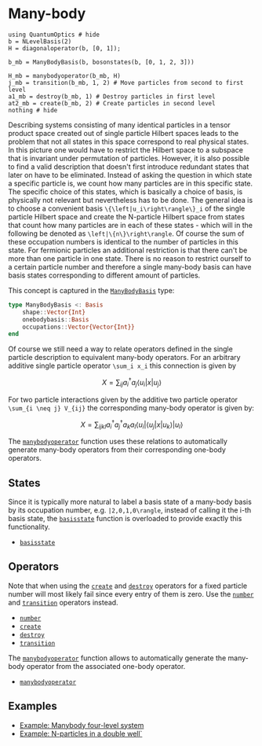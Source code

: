 # Many-body

```@example
using QuantumOptics # hide
b = NLevelBasis(2)
H = diagonaloperator(b, [0, 1]);

b_mb = ManyBodyBasis(b, bosonstates(b, [0, 1, 2, 3]))

H_mb = manybodyoperator(b_mb, H)
j_mb = transition(b_mb, 1, 2) # Move particles from second to first level
a1_mb = destroy(b_mb, 1) # Destroy particles in first level
at2_mb = create(b_mb, 2) # Create particles in second level
nothing # hide
```

Describing systems consisting of many identical particles in a tensor product space created out of single particle Hilbert spaces leads to the problem that not all states in this space correspond to real physical states. In this picture one would have to restrict the Hilbert space to a subspace that is invariant under permutation of particles. However, it is also possible to find a valid description that doesn't first introduce redundant states that later on have to be eliminated. Instead of asking the question in which state a specific particle is, we count how many particles are in this specific state. The specific choice of this states, which is basically a choice of basis, is physically not relevant but nevertheless has to be done. The general idea is to choose a convenient basis ``\{\left|u_i\right\rangle\}_i`` of the single particle Hilbert space and create the N-particle Hilbert space from states that count how many particles are in each of these states - which will in the following be denoted as ``\left|\{n\}\right\rangle``. Of course the sum of these occupation numbers is identical to the number of particles in this state. For fermionic particles an additional restriction is that there can't be more than one particle in one state. There is no reason to restrict ourself to a certain particle number and therefore a single many-body basis can have basis states corresponding to different amount of particles.

This concept is captured in the [`ManyBodyBasis`](@ref) type:

```julia
type ManyBodyBasis <: Basis
    shape::Vector{Int}
    onebodybasis::Basis
    occupations::Vector{Vector{Int}}
end
```

Of course we still need a way to relate operators defined in the single particle description to equivalent many-body operators. For an arbitrary additive single particle operator ``\sum_i x_i`` this connection is given by

```math
    X = \sum_{ij} a_i^\dagger a_j
                    \left\langle u_i \right|
                    x
                    \left| u_j \right\rangle
```

For two particle interactions given by the additive two particle operator ``\sum_{i \neq j} V_{ij}`` the corresponding many-body operator is given by:

```math
    X = \sum_{ijkl} a_i^\dagger a_j^\dagger a_k a_l
            \left\langle u_i \right| \left\langle u_j \right|
            x
            \left| u_k \right\rangle \left| u_l \right\rangle
```

The [`manybodyoperator`](@ref) function uses these relations to automatically generate many-body operators from their corresponding one-body operators.


## States

Since it is typically more natural to label a basis state of a many-body basis by its occupation number, e.g. ``|2,0,1,0\rangle``, instead of calling it the i-th basis state, the [`basisstate`](@ref) function is overloaded to provide exactly this functionality.

* [`basisstate`](@ref)


## Operators

Note that when using the [`create`](@ref) and [`destroy`](@ref) operators for a fixed particle number will most likely fail since every entry of them is zero. Use the [`number`](@ref) and [`transition`](@ref) operators instead.

* [`number`](@ref)
* [`create`](@ref)
* [`destroy`](@ref)
* [`transition`](@ref)

The [`manybodyoperator`](@ref) function allows to automatically generate the many-body operator from the associated one-body operator.

* [`manybodyoperator`](@ref)


## Examples

* [Example: Manybody four-level system](@ref)
* [Example: N-particles in a double well`](@ref)
